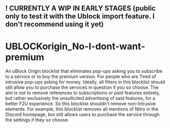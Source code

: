 ## ! CURRENTLY A WIP IN EARLY STAGES (public only to test it with the Ublock import feature. I don't recommend using it yet)

# UBLOCKorigin_No-I-dont-want-premium
An uBlock Origin blocklist that eliminates pop-ups asking you to subscribe to a service or to buy the premium version. For people who are Tired of intrusive pop-ups asking for money.
Ideally, all filters in this blocklist should still allow you to purchase the services in question if you so choose. The aim is not to remove references to subscriptions or paid features entirely, but rather exclusively the unsollicited advertising of said features, for a better F2U experience. So this blocklist shouldn't remove non-intrusive elements. For example, this blocklist removes all mentions of Nitro in the Discord homepage, but still allows users to purchase the service through the settings if they so choose.

